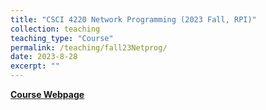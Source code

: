 ```yaml
---
title: "CSCI 4220 Network Programming (2023 Fall, RPI)"
collection: teaching
teaching_type: "Course"
permalink: /teaching/fall23Netprog/
date: 2023-8-28
excerpt: ""
---
```


[**Course Webpage**](https://www.cs.rpi.edu/academics/courses/fall23/csci4220/)